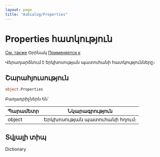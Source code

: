 ```yaml
---
layout: page
title: "AsDialog/Properties"
---
```



# Properties հատկություն

[См. также](Left.md) Օրինակ [Применяется к](../AsDialog.md)

Վերադարձնում է երկխոսության պատուհանի հատկությունները։ 

## Շարահյուսություն

``` vb
object.Properties
```

Բաղադրիչներն են՝


| Պարամետր | Նկարագրություն |
|--|--|
| object| Երկխոսության պատուհանի հղում։ |


## Տվյալի տիպ

Dictionary